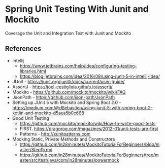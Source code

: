 # Spring Unit Testing With Junit and Mockito
Coverage the Unit and Integration Test with Junit and Mockito 

## References
- Intellij
    - https://www.jetbrains.com/help/idea/configuring-testing-libraries.html
    - https://blog.jetbrains.com/idea/2016/08/using-junit-5-in-intellij-idea/
- JUnit - https://junit.org/junit5/docs/current/user-guide/
- AssertJ - https://joel-costigliola.github.io/assertj/
- Mockito - https://github.com/mockito/mockito/wiki/FAQ
- JsonPath - https://github.com/json-path/JsonPath
- Setting up JUnit 5 with Mockito and Spring Boot 2.0 - https://medium.com/@dSebastien/using-junit-5-with-spring-boot-2-kotlin-and-mockito-d5aea5b0c668
- Good Unit Testing
    - https://github.com/mockito/mockito/wiki/How-to-write-good-tests
    - FIRST. https://pragprog.com/magazines/2012-01/unit-tests-are-first
    - Patterns - http://xunitpatterns.com
- Mocking Static, Private Methods and Constructors
    - https://github.com/in28minutes/MockitoTutorialForBeginners/blob/master/Step15.md
    - https://github.com/in28minutes/MockitoTutorialForBeginners/tree/master/src/test/java/com/in28minutes/powermock